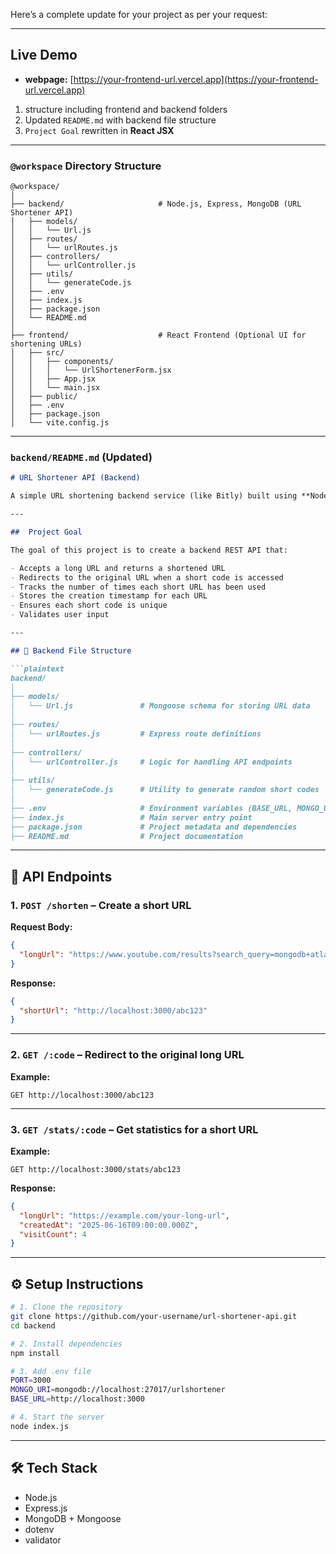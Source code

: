 Here’s a complete update for your project as per your request:

---
##  Live Demo

-  **webpage:** [https://your-frontend-url.vercel.app](https://your-frontend-url.vercel.app)

1.  structure including frontend and backend folders
2. Updated `README.md` with backend file structure
3. `Project Goal` rewritten in **React JSX**

---

###  `@workspace` Directory Structure

```plaintext
@workspace/
│
├── backend/                     # Node.js, Express, MongoDB (URL Shortener API)
│   ├── models/
│   │   └── Url.js
│   ├── routes/
│   │   └── urlRoutes.js
│   ├── controllers/
│   │   └── urlController.js
│   ├── utils/
│   │   └── generateCode.js
│   ├── .env
│   ├── index.js
│   ├── package.json
│   └── README.md
│
├── frontend/                    # React Frontend (Optional UI for shortening URLs)
│   ├── src/
│   │   ├── components/
│   │   │   └── UrlShortenerForm.jsx
│   │   ├── App.jsx
│   │   └── main.jsx
│   ├── public/
│   ├── .env
│   ├── package.json
│   └── vite.config.js
```

---

###  `backend/README.md` (Updated)

````markdown
# URL Shortener API (Backend)

A simple URL shortening backend service (like Bitly) built using **Node.js**, **Express**, and **MongoDB**.

---

##  Project Goal

The goal of this project is to create a backend REST API that:

- Accepts a long URL and returns a shortened URL  
- Redirects to the original URL when a short code is accessed  
- Tracks the number of times each short URL has been used  
- Stores the creation timestamp for each URL  
- Ensures each short code is unique  
- Validates user input

---

## 📁 Backend File Structure

```plaintext
backend/
│
├── models/
│   └── Url.js               # Mongoose schema for storing URL data
│
├── routes/
│   └── urlRoutes.js         # Express route definitions
│
├── controllers/
│   └── urlController.js     # Logic for handling API endpoints
│
├── utils/
│   └── generateCode.js      # Utility to generate random short codes
│
├── .env                     # Environment variables (BASE_URL, MONGO_URI, PORT)
├── index.js                 # Main server entry point
├── package.json             # Project metadata and dependencies
├── README.md                # Project documentation
````

---

## 🔗 API Endpoints

### 1. `POST /shorten` – Create a short URL

**Request Body:**

```json
{
  "longUrl": "https://www.youtube.com/results?search_query=mongodb+atlas"
}
```

**Response:**

```json
{
  "shortUrl": "http://localhost:3000/abc123"
}
```

---

### 2. `GET /:code` – Redirect to the original long URL

**Example:**

```
GET http://localhost:3000/abc123
```

---

### 3. `GET /stats/:code` – Get statistics for a short URL

**Example:**

```
GET http://localhost:3000/stats/abc123
```

**Response:**

```json
{
  "longUrl": "https://example.com/your-long-url",
  "createdAt": "2025-06-16T09:00:00.000Z",
  "visitCount": 4
}
```

---

## ⚙️ Setup Instructions

```bash
# 1. Clone the repository
git clone https://github.com/your-username/url-shortener-api.git
cd backend

# 2. Install dependencies
npm install

# 3. Add .env file
PORT=3000
MONGO_URI=mongodb://localhost:27017/urlshortener
BASE_URL=http://localhost:3000

# 4. Start the server
node index.js
```

---

## 🛠️ Tech Stack

* Node.js
* Express.js
* MongoDB + Mongoose
* dotenv
* validator

````

